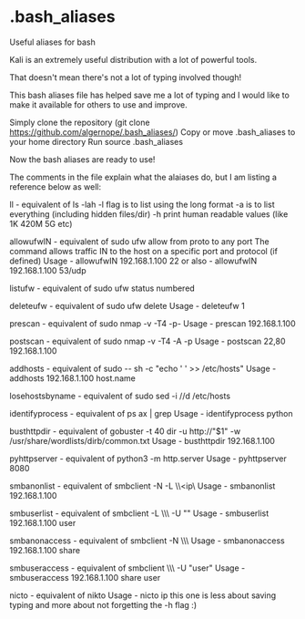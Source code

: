 # .bash_aliases
Useful aliases for bash

Kali is an extremely useful distribution with a lot of powerful tools.

That doesn't mean there's not a lot of typing involved though!

This bash aliases file has helped save me a lot of typing and I would like to make it available for others to use and improve.

Simply clone the repository (git clone https://github.com/algernope/.bash_aliases/)
Copy or move .bash_aliases to your home directory
Run source .bash_aliases

Now the bash aliases are ready to use!

The comments in the file explain what the alaiases do, but I am listing a reference below as well:

ll - equivalent of ls -lah
    -l flag is to list using the long format
    -a is to list everything (including hidden files/dir)
    -h print human readable values (like 1K 420M 5G etc)

allowufwIN - equivalent of sudo ufw allow from <ip> proto <protocol> to any port <port>
    The command allows traffic IN to the host on a specific port and protocol (if defined)
    Usage - allowufwIN 192.168.1.100 22
    or also - allowufwIN 192.168.1.100 53/udp

listufw - equivalent of sudo ufw status numbered

deleteufw - equivalent of sudo ufw delete <number of rule to delete>
    Usage - deleteufw 1
  
prescan - equivalent of sudo nmap -v -T4 -p-
    Usage - prescan 192.168.1.100

postscan - equivalent of sudo nmap -v -T4 -A -p
    Usage - postscan 22,80 192.168.1.100

addhosts - equivalent of sudo -- sh -c "echo '<ip>      <hostname>' >> /etc/hosts"
    Usage - addhosts 192.168.1.100 host.name
  
losehostsbyname - equivalent of sudo sed -i /<ip or hostname>/d /etc/hosts
  
identifyprocess - equivalent of ps ax | grep <string>
    Usage - identifyprocess python
  
busthttpdir - equivalent of gobuster -t 40 dir -u http://"$1" -w /usr/share/wordlists/dirb/common.txt
    Usage - busthttpdir 192.168.1.100
    
pyhttpserver - equivalent of python3 -m http.server <port>
    Usage - pyhttpserver 8080

smbanonlist - equivalent of smbclient -N -L \\\\<ip\\
    Usage - smbanonlist 192.168.1.100
    
smbuserlist - equivalent of smbclient -L \\\\<ip>\\ -U "<user>"
    Usage - smbuserlist 192.168.1.100 user
  
smbanonaccess - equivalent of smbclient -N \\\\<ip>\\<share>
    Usage - smbanonaccess 192.168.1.100 share
  
smbuseraccess - equivalent of smbclient \\\\<ip>\\<share> -U "user"
    Usage - smbuseraccess 192.168.1.100 share user
  
nicto - equivalent of nikto <ip>
    Usage - nicto ip
  this one is less about saving typing and more about not forgetting the -h flag :)
